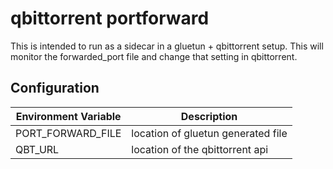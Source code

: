 # qbittorrent portforward

This is intended to run as a sidecar in a gluetun + qbittorrent setup. This will monitor the forwarded_port file and change that setting in qbittorrent.

## Configuration

| Environment Variable  | Description   |
|---|---|
| PORT_FORWARD_FILE | location of gluetun generated file |
| QBT_URL | location of the qbittorrent api |
